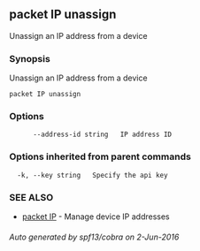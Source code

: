 ## packet IP unassign

Unassign an IP address from a device

### Synopsis


Unassign an IP address from a device

```
packet IP unassign
```

### Options

```
      --address-id string   IP address ID
```

### Options inherited from parent commands

```
  -k, --key string   Specify the api key
```

### SEE ALSO
* [packet IP](packet_IP.md)	 - Manage device IP addresses

###### Auto generated by spf13/cobra on 2-Jun-2016
